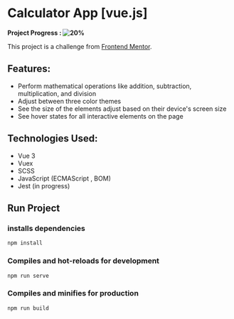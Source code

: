 # Calculator App [vue.js]

**Project Progress : ![20%](https://progress-bar.dev/20/?title=done)**

<!-- **[See Website Live]()** -->

This project is a challenge from [Frontend Mentor](https://www.frontendmentor.io/challenges/calculator-app-9lteq5N29).

## Features:

- Perform mathematical operations like addition, subtraction, multiplication, and division
- Adjust between three color themes
- See the size of the elements adjust based on their device's screen size
- See hover states for all interactive elements on the page

## Technologies Used:

- Vue 3
- Vuex
- SCSS
- JavaScript (ECMAScript , BOM)
- Jest (in progress)

<!-- **[See Website Live]()** -->

## Run Project

### installs dependencies

```
npm install
```

### Compiles and hot-reloads for development

```
npm run serve
```

### Compiles and minifies for production

```
npm run build
```

<!--
## Output design Screenshots:

Large Screen - theme 1:

![Output](/Output-design-screenshots/1.png)

Medium Screen - theme 2:

![Output](/Output-design-screenshots/2.png)

Small Screen - theme 3:

![Output](/Output-design-screenshots/3.png)
-->

